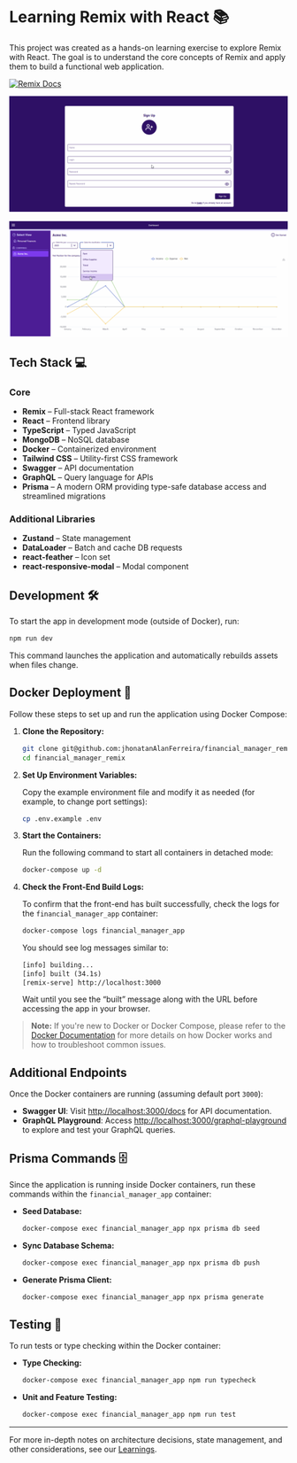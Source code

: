 # Learning Remix with React 📚

This project was created as a hands-on learning exercise to explore Remix with React. The goal is to understand the core concepts of Remix and apply them to build a functional web application.

[![Remix Docs](https://img.shields.io/badge/Remix-Docs-blue)](https://remix.run/docs)

![Demo GIF showing the app in action](public/screenshots/login_and_docs.gif)

![Demo GIF showing the app in action](public/screenshots/main.gif)

## Tech Stack 💻

### Core

- **Remix** – Full-stack React framework
- **React** – Frontend library
- **TypeScript** – Typed JavaScript
- **MongoDB** – NoSQL database
- **Docker** – Containerized environment
- **Tailwind CSS** – Utility-first CSS framework
- **Swagger** – API documentation
- **GraphQL** – Query language for APIs
- **Prisma** – A modern ORM providing type-safe database access and streamlined migrations

### Additional Libraries

- **Zustand** – State management
- **DataLoader** – Batch and cache DB requests
- **react-feather** – Icon set
- **react-responsive-modal** – Modal component

## Development 🛠

To start the app in development mode (outside of Docker), run:

```bash
npm run dev
```

This command launches the application and automatically rebuilds assets when files change.

## Docker Deployment 🚀

Follow these steps to set up and run the application using Docker Compose:

1. **Clone the Repository:**

   ```bash
   git clone git@github.com:jhonatanAlanFerreira/financial_manager_remix.git
   cd financial_manager_remix
   ```

2. **Set Up Environment Variables:**

   Copy the example environment file and modify it as needed (for example, to change port settings):

   ```bash
   cp .env.example .env
   ```

3. **Start the Containers:**

   Run the following command to start all containers in detached mode:

   ```bash
   docker-compose up -d
   ```

4. **Check the Front-End Build Logs:**

   To confirm that the front-end has built successfully, check the logs for the `financial_manager_app` container:

   ```bash
   docker-compose logs financial_manager_app
   ```

   You should see log messages similar to:

   ```
   [info] building...
   [info] built (34.1s)
   [remix-serve] http://localhost:3000
   ```

   Wait until you see the “built” message along with the URL before accessing the app in your browser.

> **Note:** If you're new to Docker or Docker Compose, please refer to the [Docker Documentation](https://docs.docker.com) for more details on how Docker works and how to troubleshoot common issues.

## Additional Endpoints

Once the Docker containers are running (assuming default port `3000`):

- **Swagger UI**: Visit [http://localhost:3000/docs](http://localhost:3000/docs) for API documentation.
- **GraphQL Playground**: Access [http://localhost:3000/graphql-playground](http://localhost:3000/graphql-playground) to explore and test your GraphQL queries.

## Prisma Commands 🗄

Since the application is running inside Docker containers, run these commands within the `financial_manager_app` container:

- **Seed Database:**

  ```bash
  docker-compose exec financial_manager_app npx prisma db seed
  ```

- **Sync Database Schema:**

  ```bash
  docker-compose exec financial_manager_app npx prisma db push
  ```

- **Generate Prisma Client:**

  ```bash
  docker-compose exec financial_manager_app npx prisma generate
  ```

## Testing 🧪

To run tests or type checking within the Docker container:

- **Type Checking:**

  ```bash
  docker-compose exec financial_manager_app npm run typecheck
  ```

- **Unit and Feature Testing:**

  ```bash
  docker-compose exec financial_manager_app npm run test
  ```

---

For more in-depth notes on architecture decisions, state management, and other considerations, see our [Learnings](./LEARNINGS.md).
